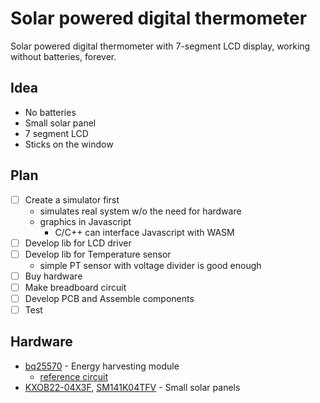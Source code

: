 # Solar powered digital thermometer
Solar powered digital thermometer with 7-segment LCD display, working without batteries, forever.

## Idea
- No batteries
- Small solar panel
- 7 segment LCD
- Sticks on the window

## Plan
- [ ] Create a simulator first
  - simulates real system w/o the need for hardware
  - graphics in Javascript
    - C/C++ can interface Javascript with WASM
- [ ] Develop lib for LCD driver
- [ ] Develop lib for Temperature sensor
  - simple PT sensor with voltage divider is good enough
- [ ] Buy hardware
- [ ] Make breadboard circuit
- [ ] Develop PCB and Assemble components
- [ ] Test

## Hardware
- [bq25570](https://www.google.com/url?sa=t&rct=j&q=&esrc=s&source=web&cd=&cad=rja&uact=8&ved=2ahUKEwipkpfaq879AhWhTOUKHSoaA-oQFnoECBUQAQ&url=https%3A%2F%2Fwww.ti.com%2Fproduct%2FBQ25570&usg=AOvVaw0hm_ryt7VxZQO9Xsd7HfMh) - Energy harvesting module
  - [reference circuit](https://www.ti.com/lit/df/tidr723/tidr723.pdf?ts=1678348632663&ref_url=https%253A%252F%252Fwww.ti.com%252Fproduct%252FBQ25570)
- [KXOB22-04X3F](https://ixapps.ixys.com/DataSheet/KXOB22-04X3F_Nov16.pdf), [SM141K04TFV](https://waf-e.dubuplus.com/anysolar.dubuplus.com/techsupport@anysolar.biz/O18BEsz/DubuDisk/www/Gen3/SM141K04TFV%20DATA%20SHEET%20202105.pdf) - Small solar panels
